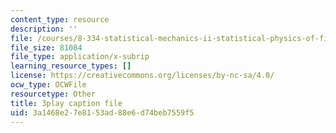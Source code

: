 ```yaml
---
content_type: resource
description: ''
file: /courses/8-334-statistical-mechanics-ii-statistical-physics-of-fields-spring-2014/3a1468e27e8153ad88e6d74beb7559f5_y7sIuqgADgc.vtt
file_size: 81084
file_type: application/x-subrip
learning_resource_types: []
license: https://creativecommons.org/licenses/by-nc-sa/4.0/
ocw_type: OCWFile
resourcetype: Other
title: 3play caption file
uid: 3a1468e2-7e81-53ad-88e6-d74beb7559f5
---
```

